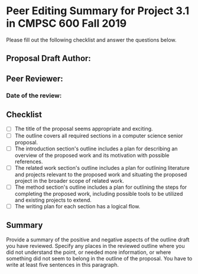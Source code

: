 # Peer Editing Summary for Project 3.1 in CMPSC 600 Fall 2019

Please fill out the following checklist and answer the questions below.

## Proposal Draft Author:
## Peer Reviewer:
### Date of the review:

## Checklist
- [ ] The title of the proposal seems appropriate and exciting.
- [ ] The outline covers all required sections in a computer science senior proposal.  
- [ ] The introduction section's outline includes a plan for describing an overview of the proposed work and its motivation with possible references.
- [ ] The related work section's outline includes a plan for outlining literature and projects relevant to the proposed work and situating the proposed project in the broader scope of related work.
- [ ] The method section's outline includes a plan for outlining the steps for completing the proposed work, including possible tools to be utilized and existing projects to extend.
- [ ] The writing plan for each section has a logical flow.

## Summary

Provide a summary of the positive and negative aspects of the outline draft you have reviewed. Specify any places in the reviewed outline where you did not understand the point, or needed more information, or where something did not seem to belong in the outline of the proposal. You have to write at least five sentences in this paragraph.
